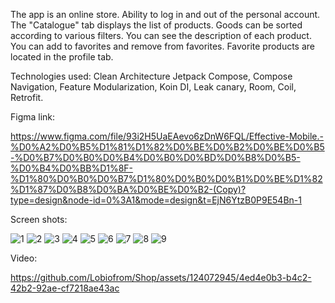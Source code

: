 The app is an online store. 
Ability to log in and out of the personal account. 
The "Catalogue" tab displays the list of products. Goods can be sorted according to various filters. You can see the description of each product.
You can add to favorites and remove from favorites. 
Favorite products are located in the profile tab.  

Technologies used:
Clean Architecture
Jetpack Compose,
Compose Navigation,
Feature Modularization,
Koin DI,
Leak canary,
Room,
Coil,
Retrofit.

Figma link:

https://www.figma.com/file/93i2H5UaEAevo6zDnW6FQL/Effective-Mobile.-%D0%A2%D0%B5%D1%81%D1%82%D0%BE%D0%B2%D0%BE%D0%B5-%D0%B7%D0%B0%D0%B4%D0%B0%D0%BD%D0%B8%D0%B5-%D0%B4%D0%BB%D1%8F-%D1%80%D0%B0%D0%B7%D1%80%D0%B0%D0%B1%D0%BE%D1%82%D1%87%D0%B8%D0%BA%D0%BE%D0%B2-(Copy)?type=design&node-id=0%3A1&mode=design&t=EjN6YtzB0P9E54Bn-1

Screen shots:

![1](https://github.com/Lobiofrom/Shop/assets/124072945/919a0920-8314-47f8-b114-ff67b25adc49)
![2](https://github.com/Lobiofrom/Shop/assets/124072945/64201990-6d8a-4bdf-b906-e9f0a041dc7f)
![3](https://github.com/Lobiofrom/Shop/assets/124072945/9f4c367e-fb0f-400b-9c7f-d2821c3e27bb)
![4](https://github.com/Lobiofrom/Shop/assets/124072945/e6f6b872-cf5e-422e-949d-bbb49ab6d9a7)
![5](https://github.com/Lobiofrom/Shop/assets/124072945/acf84a55-1d3c-4df9-be6b-e214471839b3)
![6](https://github.com/Lobiofrom/Shop/assets/124072945/0cc17c90-a992-4715-8080-29330bf7f246)
![7](https://github.com/Lobiofrom/Shop/assets/124072945/493f4364-59e4-4bb4-b136-90566c03b547)
![8](https://github.com/Lobiofrom/Shop/assets/124072945/d7ef0339-2554-43e1-a913-affa424bc174)
![9](https://github.com/Lobiofrom/Shop/assets/124072945/25710ca6-7607-4183-bf2d-5fccb2c296e5)

Video:

https://github.com/Lobiofrom/Shop/assets/124072945/4ed4e0b3-b4c2-42b2-92ae-cf7218ae43ac


